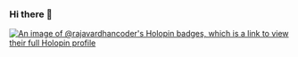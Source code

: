 ### Hi there 👋

[![An image of @rajavardhancoder's Holopin badges, which is a link to view their full Holopin profile](https://holopin.me/rajavardhancoder)](https://holopin.io/@rajavardhancoder)
<!--
**RajaVardhan-coder/RajaVardhan-coder** is a ✨ _special_ ✨ repository because its `README.md` (this file) appears on your GitHub profile.

Here are some ideas to get you started:

- 🔭 I’m currently working on ...
- 🌱 I’m currently learning ...
- 👯 I’m looking to collaborate on ...
- 🤔 I’m looking for help with ...
- 💬 Ask me about ...
- 📫 How to reach me: ...
- 😄 Pronouns: ...
- ⚡ Fun fact: ...
-->
